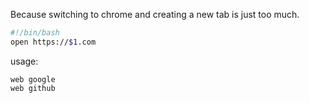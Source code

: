 Because switching to chrome and creating a new tab is just
too much.

```bash
#!/bin/bash
open https://$1.com
```

usage:

```
web google
web github
```
